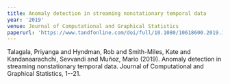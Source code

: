 ```yaml
---
title: Anomaly detection in streaming nonstationary temporal data
year: '2019'
venue: Journal of Computational and Graphical Statistics
paperurl: 'https://www.tandfonline.com/doi/full/10.1080/10618600.2019.1617160'
---
```

Talagala, Priyanga and Hyndman, Rob and Smith-Miles, Kate and Kandanaarachchi, Sevvandi and Muñoz, Mario (2019). Anomaly detection in streaming nonstationary temporal data. Journal of Computational and Graphical Statistics, 1--21.

